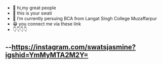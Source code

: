 - 👋 hi,my great people
- 👀 this is your swati
- 🌱 I’m currently persuing BCA from Langat Singh College Muzaffarpur
- 😁 you connect me via these link
- 👇👇👇👇

--https://instagram.com/swatsjasmine?igshid=YmMyMTA2M2Y=
-

<!---
swat-hub/swat-hub is a ✨ special ✨ repository because its `README.md` (this file) appears on your GitHub profile.
You can click the Preview link to take a look at your changes.
--->
